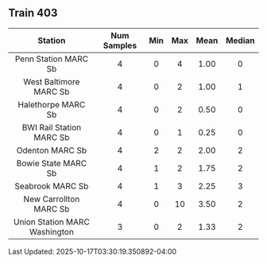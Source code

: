 ## Train 403

| Station | Num Samples | Min | Max | Mean | Median |
| :-----: | :---------: | :-: | :-: | :--: | :----: |
| Penn Station MARC Sb | 4 | 0 | 4 | 1.00 | 0 |
| West Baltimore MARC Sb | 4 | 0 | 2 | 1.00 | 1 |
| Halethorpe MARC Sb | 4 | 0 | 2 | 0.50 | 0 |
| BWI Rail Station MARC Sb | 4 | 0 | 1 | 0.25 | 0 |
| Odenton MARC Sb | 4 | 2 | 2 | 2.00 | 2 |
| Bowie State MARC Sb | 4 | 1 | 2 | 1.75 | 2 |
| Seabrook MARC Sb | 4 | 1 | 3 | 2.25 | 3 |
| New Carrollton MARC Sb | 4 | 0 | 10 | 3.50 | 2 |
| Union Station MARC Washington | 3 | 0 | 2 | 1.33 | 2 |


Last Updated: 2025-10-17T03:30:19.350892-04:00